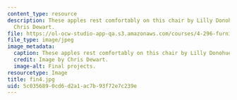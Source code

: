 ```yaml
---
content_type: resource
description: These apples rest comfortably on this chair by Lilly Donohue. Image by
  Chris Dewart.
file: https://ol-ocw-studio-app-qa.s3.amazonaws.com/courses/4-296-furniture-making-spring-2005/5c0356890cd6d2a1ac7b93f72e7c239e_fin4.jpg
file_type: image/jpeg
image_metadata:
  caption: These apples rest comfortably on this chair by Lilly Donohue.
  credit: Image by Chris Dewart.
  image-alt: Final projects.
resourcetype: Image
title: fin4.jpg
uid: 5c035689-0cd6-d2a1-ac7b-93f72e7c239e
---
```

